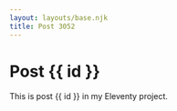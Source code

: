 ```yaml
---
layout: layouts/base.njk
title: Post 3052
---
```


# Post {{ id }}

This is post {{ id }} in my Eleventy project.
